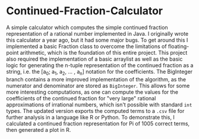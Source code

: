 # Continued-Fraction-Calculator
A simple calculator which computes the simple continued fraction representation of a rational number implemented in Java.
I originally wrote this calculator a year ago, but it had some major bugs. To get around this I implemented a basic Fraction class to overcome the limitations of floating-point arithmetic, which is the foundation of this entire project.
This project also required the implementation of a basic arraylist as well as the basic logic for generating the n-tuple representation of the continued fraction as a string, i.e. the [a<sub>0</sub>; a<sub>1</sub>, a<sub>2</sub>, ... , a<sub>n</sub>] notation for the coefficients. The BigInteger branch contains a more improved implementation of the 
algorithm, as the numerator and denominator are stored as `BigInteger`. This allows for some more interesting computations, as one can compute the values for the coefficients 
of the continued fraction for "very large" rational approximations of irrational numbers, which isn't possible with standard `int` types. The updated version exports the 
computed terms to a `.csv` file for further analysis in a language like R or Python.
To demonstrate this, I calculated a continued fraction representation for Pi of 1005 correct terms, then generated a plot in R.
